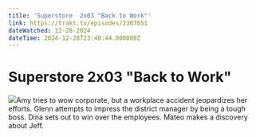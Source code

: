 ```yaml
---
title: 'Superstore  2x03 "Back to Work"' 
link: https://trakt.tv/episodes/2307851
dateWatched: 12-28-2024
dateTime: 2024-12-28T23:40:44.000000Z
---
```

# Superstore  2x03 "Back to Work"

![](https://walter-r2.trakt.tv/images/episodes/002/307/851/screenshots/thumb/cbdb1de159.jpg)Amy tries to wow corporate, but a workplace accident jeopardizes her efforts. Glenn attempts to impress the district manager by being a tough boss. Dina sets out to win over the employees. Mateo makes a discovery about Jeff.